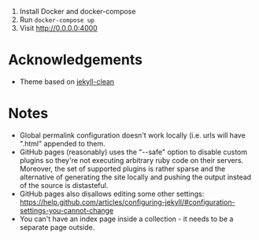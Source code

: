 1. Install Docker and docker-compose
2. Run `docker-compose up`
3. Visit http://0.0.0.0:4000

# Acknowledgements

* Theme based on [jekyll-clean](https://github.com/scotte/jekyll-clean)

# Notes
* Global permalink configuration doesn't work locally (i.e. urls will have
  ".html" appended to them.
* GitHub pages (reasonably) uses the "--safe" option to disable custom plugins
  so they're not executing arbitrary ruby code on their servers. Moreover, the
  set of supported plugins is rather sparse and the alternative of generating
  the site locally and pushing the output instead of the source is distasteful.
* GitHub pages also disallows editing some other settings:
  https://help.github.com/articles/configuring-jekyll/#configuration-settings-you-cannot-change
* You can't have an index page inside a collection - it needs to be a separate page outside.
